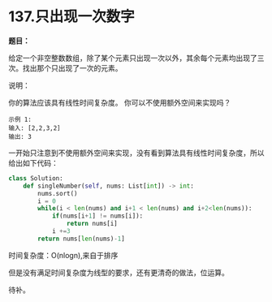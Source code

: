 # 137.只出现一次数字

**题目：**

给定一个非空整数数组，除了某个元素只出现一次以外，其余每个元素均出现了三次。找出那个只出现了一次的元素。

说明：

你的算法应该具有线性时间复杂度。 你可以不使用额外空间来实现吗？

```
示例 1:
输入: [2,2,3,2]
输出: 3
```

一开始只注意到不使用额外空间来实现，没有看到算法具有线性时间复杂度，所以给出如下代码：

```python
class Solution:
    def singleNumber(self, nums: List[int]) -> int:
        nums.sort()
        i = 0
        while(i < len(nums) and i+1 < len(nums) and i+2<len(nums)):
            if(nums[i+1] != nums[i]):
                return nums[i]
            i +=3
        return nums[len(nums)-1]
```

时间复杂度：O(nlogn),来自于排序

但是没有满足时间复杂度为线型的要求，还有更清奇的做法，位运算。

待补。